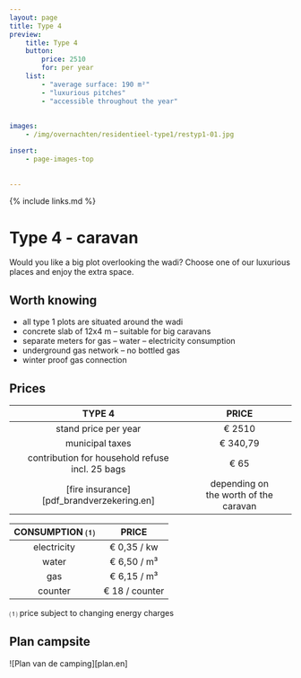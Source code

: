 ```yaml
---
layout: page
title: Type 4
preview: 
    title: Type 4
    button:
        price: 2510
        for: per year
    list:
        - "average surface: 190 m²"
        - "luxurious pitches"
        - "accessible throughout the year"
        
        
images:
    - /img/overnachten/residentieel-type1/restyp1-01.jpg

insert:
    - page-images-top
    
    
---
```


{% include links.md %}

# Type 4 - caravan

Would you like a big plot overlooking the wadi? Choose one of our luxurious places and enjoy the extra space.

## Worth knowing
- all type 1 plots are situated around the wadi
- concrete slab of 12x4 m – suitable for big caravans
- separate meters for gas – water – electricity consumption
- underground gas network – no bottled gas
- winter proof gas connection


## Prices

TYPE 4                |PRICE           |
:--------------------:|:--------------:|
stand price per year  |€ 2510               
municipal taxes       |€ 340,79 
contribution for household refuse<br>incl. 25 bags<br> | € 65    
[fire insurance][pdf_brandverzekering.en]     |depending on <br>the worth of the caravan

CONSUMPTION ⑴        |PRICE          |
:--------------------:|:-------------:|
electricity           | € 0,35 / kw        
water                 | € 6,50 / m³  
gas                   | € 6,15 / m³       
counter               | € 18 / counter

⑴ price subject to changing energy charges



## Plan campsite

![Plan van de camping][plan.en]